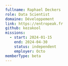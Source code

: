 ```yaml
---
fullname: Raphael Deckers
role: Data Scientist
domaine: Développement
link: https://entropeak.fr
github: kezakool
missions:
  - start: 2024-01-15
    end: 2024-04-30
    status: independent
    employer: Octo
memberType: beta
---
```

